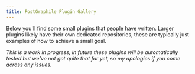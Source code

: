 ```yaml
---
title: PostGraphile Plugin Gallery
---
```


Below you'll find some small plugins that people have written. Larger plugins likely have their own dedicated repositories, these are typically just examples of how to achieve a small goal.

_This is a work in progress, in future these plugins will be automatically tested but we've not got quite that far yet, so my apologies if you come across any issues._
